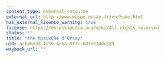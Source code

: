 ```yaml
---
content_type: external-resource
external_url: http://www.musee-orsay.fr/en/home.html
has_external_license_warning: true
license: https://en.wikipedia.org/wiki/All_rights_reserved
status: ''
title: "the Mus\xE9e d'Orsay"
uid: acb36e2d-4c59-4cba-8f3c-6d1eb1ddc889
wayback_url: ''
---
```

